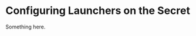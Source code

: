 [title]: # (Configuring Launchers on the Secret)
[tags]: # (XXX)
[priority]: # (4731)
# Configuring Launchers on the Secret
Something here.
